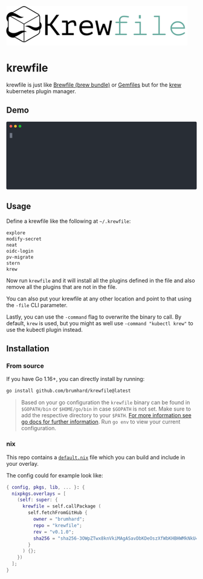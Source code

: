 <img src="docs/krewfile.png" width="480" alt="Krewfile logo"/>

# krewfile

krewfile is just like [Brewfile (brew bundle)](https://github.com/Homebrew/homebrew-bundle) or [Gemfiles](https://bundler.io/man/gemfile.5.html) but for the [krew](https://github.com/kubernetes-sigs/krew) kubernetes plugin manager.

## Demo

![krewfile demo](docs/term-animation.svg)

## Usage

Define a krewfile like the following at `~/.krewfile`:

```krewfile
explore
modify-secret
neat
oidc-login
pv-migrate
stern
krew
```

Now run `krewfile` and it will install all the plugins defined in the file and also remove all the plugins that are not in the file.

You can also put your krewfile at any other location and point to that using the `-file` CLI parameter.

Lastly, you can use the `-command` flag to overwrite the binary to call. By default, `krew` is used, but you might as well use `-command "kubectl krew"` to use the kubectl plugin instead.

## Installation

### From source

If you have Go 1.16+, you can directly install by running:

```bash
go install github.com/brumhard/krewfile@latest
```

> Based on your go configuration the `krewfile` binary can be found in `$GOPATH/bin` or `$HOME/go/bin` in case `$GOPATH` is not set.
> Make sure to add the respective directory to your `$PATH`.
> [For more information see go docs for further information](https://golang.org/ref/mod#go-install). Run `go env` to view your current configuration.

### nix

This repo contains a [`default.nix`](default.nix) file which you can build and include in your overlay.

The config could for example look like:

```nix
{ config, pkgs, lib, ... }: {
  nixpkgs.overlays = [
    (self: super: {
      krewfile = self.callPackage (
        self.fetchFromGitHub {
          owner = "brumhard";
          repo = "krewfile";
          rev = "v0.1.0";
          sha256 = "sha256-3OWpZTwx8knVkiMAgASavDbKDeOszXfWbKHBHWMkNkU=";
        }
      ) {};
    })
  ];
}
```
